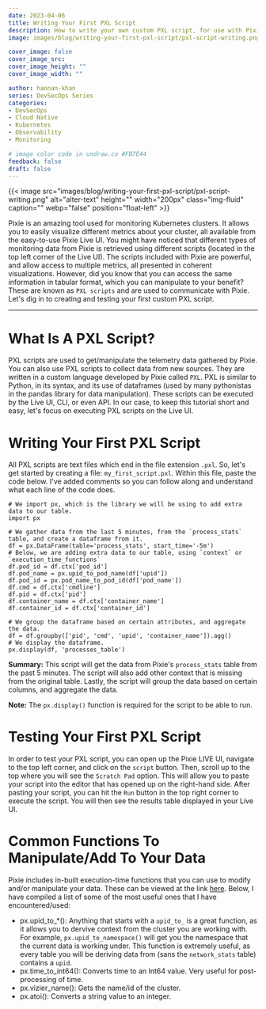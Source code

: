 ```yaml
---
date: 2023-04-06
title: Writing Your First PXL Script
description: How to write your own custom PXL script, for use with Pixie.
image: images/blog/writing-your-first-pxl-script/pxl-script-writing.png

cover_image: false
cover_image_src: 
cover_image_height: ""
cover_image_width: ""

author: hannan-khan
series: DevSecOps Series
categories:
- DevSecOps
- Cloud Native
- Kubernetes
- Observability
- Monitoring

# image color code in undraw.co #FB7E44 
feedback: false
draft: false
---
```


{{< image src="images/blog/writing-your-first-pxl-script/pxl-script-writing.png" alt="alter-text" height="" width="200px" class="img-fluid" caption="" webp="false" position="float-left" >}}

Pixie is an amazing tool used for monitoring Kubernetes clusters. It allows you to easily visualize different metrics about your cluster,
all available from the easy-to-use Pixie Live UI. You might have noticed that different types of monitoring data from Pixie is retrieved
using different scripts (located in the top left corner of the Live UI). The scripts included with Pixie are powerful, and allow access
to multiple metrics, all presented in coherent visualizations. However, did you know that you can access the same information in tabular
format, which you can manipulate to your benefit? These are known as `PXL scripts` and are used to communicate with Pixie. Let's dig in
to creating and testing your first custom PXL script.
________________

# What Is A PXL Script?
PXL scripts are used to get/manipulate the telemetry data gathered by Pixie. You can also use PXL scripts to collect data from new sources.
They are written in a custom language developed by Pixie called `PXL`. PXL is similar to Python, in its syntax, and its use of dataframes
(used by many pythonistas in the pandas library for data manipulation). These scripts can be executed by the Live UI, CLI, or even API. In
our case, to keep this tutorial short and easy, let's focus on executing PXL scripts on the Live UI.

# Writing Your First PXL Script
All PXL scripts are text files which end in the file extension `.pxl`. So, let's get started by creating a file: `my_first_script.pxl`.
Within this file, paste the code below. I've added comments so you can follow along and understand what each line of the code does.

```
# We import px, which is the library we will be using to add extra data to our table.
import px

# We gather data from the last 5 minutes, from the `process_stats` table, and create a dataframe from it.
df = px.DataFrame(table='process_stats', start_time='-5m')
# Below, we are adding extra data to our table, using `context` or `execution_time_functions`
df.pod_id = df.ctx['pod_id']
df.pod_name = px.upid_to_pod_name(df['upid'])
df.pod_id = px.pod_name_to_pod_id(df['pod_name'])
df.cmd = df.ctx['cmdline']
df.pid = df.ctx['pid']
df.container_name = df.ctx['container_name']
df.container_id = df.ctx['container_id']

# We group the dataframe based on certain attributes, and aggregate the data.
df = df.groupby(['pid', 'cmd', 'upid', 'container_name']).agg()
# We display the dataframe.
px.display(df, 'processes_table')
```

**Summary:** This script will get the data from Pixie's `process_stats` table from the past 5 minutes. The script will also add other context
that is missing from the original table. Lastly, the script will group the data based on certain columns, and aggregate the data.  

**Note:** The `px.display()` function is required for the script to be able to run.

# Testing Your First PXL Script
In order to test your PXL script, you can open up the Pixie LIVE UI, navigate to the top left corner, and click on the `script` button. Then,
scroll up to the top where you will see the `Scratch Pad` option. This will allow you to paste your script into the editor that has opened up
on the right-hand side.
After pasting your script, you can hit the `Run` button in the top right corner to execute the script. You will then see the results table
displayed in your Live UI.

# Common Functions To Manipulate/Add To Your Data
Pixie includes in-built execution-time functions that you can use to modify and/or manipulate your data. These can be viewed at the link [here](https://docs.pixielabs.ai/reference/pxl/udf/#title). Below, I have compiled a list of some of the most useful ones that I have encountered/used:

* px.upid_to_\*(): Anything that starts with a `upid_to_` is a great function, as it allows you to dervive context from the cluster you are working with. For example, `px.upid_to_namespace()` will get you the namespace that the current data is working under. This function is extremely useful, as every table you will be deriving data from (sans the `network_stats` table) contains a `upid`.
* px.time_to_int64(): Converts time to an Int64 value. Very useful for post-processing of time.
* px.vizier_name(): Gets the name/id of the cluster.
* px.atoi(): Converts a string value to an integer.
